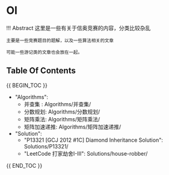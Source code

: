 # OI

!!! Abstract
    这里是一些有关于信奥竞赛的内容，分类比较杂乱

    主要是一些竞赛题目的题解，以及一些算法相关的文章

    可能一些游记类的文章也会放在一起。

## Table Of Contents

{{ BEGIN_TOC }}

- "Algorithms":
  - 并查集 : Algorithms/并查集/
  - 分数规划: Algorithms/分数规划/
  - 矩阵乘法: Algorithms/矩阵乘法/
  - 矩阵加速递推: Algorithms/矩阵加速递推/
- "Solution":
  - "P13321 [GCJ 2012 #1C] Diamond Inheritance Solution": Solutions/P13321/
  - "LeetCode 打家劫舍I-III": Solutions/house-robber/

{{ END_TOC }}
